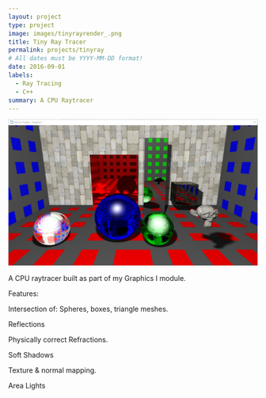 ```yaml
---
layout: project
type: project
image: images/tinyrayrender_.png
title: Tiny Ray Tracer
permalink: projects/tinyray
# All dates must be YYYY-MM-DD format!
date: 2016-09-01
labels:
  - Ray Tracing
  - C++
summary: A CPU Raytracer
---
```


<div class="ui images">
  <img class="ui image" src="../images/tinyrayrender_.png">
</div>

A CPU raytracer built as part of my Graphics I module.

Features:

Intersection of: Spheres, boxes, triangle meshes.

Reflections

Physically correct Refractions.

Soft Shadows

Texture & normal mapping.

Area Lights




